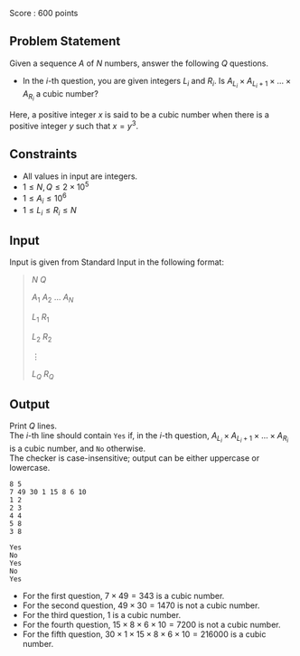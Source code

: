 Score : $600$ points

## Problem Statement

Given a sequence $A$ of $N$ numbers, answer the following $Q$ questions.

- In the $i$-th question, you are given integers $L_i$ and $R_i$. Is $A_{L_i} \times A_{L_i+1} \times \dots \times A_{R_i}$ a cubic number?

Here, a positive integer $x$ is said to be a cubic number when there is a positive integer $y$ such that $x=y^3$.

## Constraints

- All values in input are integers.
- $1 \le N,Q \le 2 \times 10^5$
- $1 \le A_i \le 10^6$
- $1 \le L_i \le R_i \le N$

## Input

Input is given from Standard Input in the following format:

> $N$ $Q$
> 
> $A_1$ $A_2$ $\dots$ $A_N$
> 
> $L_1$ $R_1$
> 
> $L_2$ $R_2$
> 
> $\vdots$
> 
> $L_Q$ $R_Q$

## Output

Print $Q$ lines.<br>
The $i$-th line should contain `Yes` if, in the $i$-th question, $A_{L_i} \times A_{L_i+1} \times \dots \times A_{R_i}$ is a cubic number, and `No` otherwise.<br>
The checker is case-insensitive; output can be either uppercase or lowercase.

```input1
8 5
7 49 30 1 15 8 6 10
1 2
2 3
4 4
5 8
3 8
```

```output1
Yes
No
Yes
No
Yes
```

- For the first question, $7 \times 49 = 343$ is a cubic number.
- For the second question, $49 \times 30 = 1470$ is not a cubic number.
- For the third question, $1$ is a cubic number.
- For the fourth question, $15 \times 8 \times 6 \times 10 = 7200$  is not a cubic number.
- For the fifth question, $30 \times 1 \times 15 \times 8 \times 6 \times 10 = 216000$ is a cubic number.